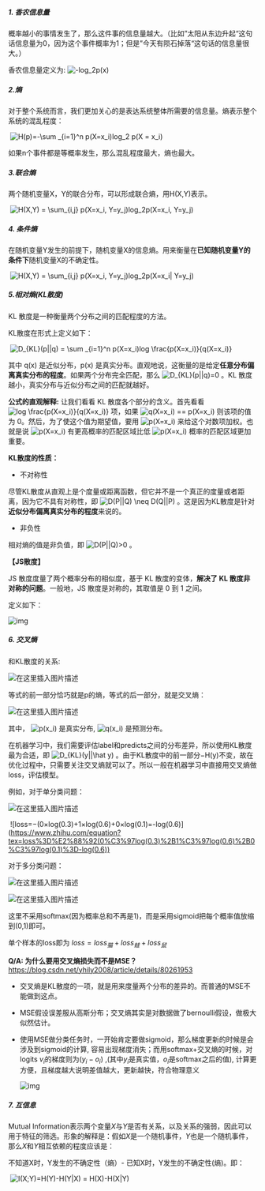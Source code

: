 ##### 1. 香农信息量

概率越小的事情发生了，那么这件事的信息量越大。（比如”太阳从东边升起“这句话信息量为0，因为这个事件概率为1；但是”今天有陨石掉落“这句话的信息量很大。）

香农信息量定义为:         ![-log_2p(x)](https://www.zhihu.com/equation?tex=-log_2p(x))  

##### 2.熵
对于整个系统而言，我们更加关心的是表达系统整体所需要的信息量。熵表示整个系统的混乱程度：

​                                                      ![H(p)=-\sum _{i=1}^n p(X=x_i)log_2 p(X = x_i)](https://www.zhihu.com/equation?tex=H(p)%3D-%5Csum%20_%7Bi%3D1%7D%5En%20p(X%3Dx_i)log_2%20p(X%20%3D%20x_i))  

如果n个事件都是等概率发生，那么混乱程度最大，熵也最大。

##### 3.联合熵
两个随机变量X，Y的联合分布，可以形成联合熵，用H(X,Y)表示。

​                                                 ![H(X,Y) = \sum_{i,j} p(X=x_i, Y=y_j)log_2p(X=x_i, Y=y_j)](https://www.zhihu.com/equation?tex=H(X%2CY)%20%3D%20%5Csum_%7Bi%2Cj%7D%20p(X%3Dx_i%2C%20Y%3Dy_j)log_2p(X%3Dx_i%2C%20Y%3Dy_j))  

##### 4. 条件熵
在随机变量Y发生的前提下，随机变量X的信息熵。用来衡量在**已知随机变量Y的条件下**随机变量X的不确定性。

​                                                  ![H(X,Y) = \sum_{i,j} p(X=x_i, Y=y_j)log_2p(X=x_i| Y=y_j)](https://www.zhihu.com/equation?tex=H(X%2CY)%20%3D%20%5Csum_%7Bi%2Cj%7D%20p(X%3Dx_i%2C%20Y%3Dy_j)log_2p(X%3Dx_i%7C%20Y%3Dy_j))  

##### 5.相对熵(KL散度)

KL 散度是一种衡量两个分布之间的匹配程度的方法。

KL散度在形式上定义如下：

​                                                     ![D_{KL}(p||q) = \sum _{i=1}^n p(X=x_i)log \frac{p(X=x_i)}{q(X=x_i)}](https://www.zhihu.com/equation?tex=D_%7BKL%7D(p%7C%7Cq)%20%3D%20%5Csum%20_%7Bi%3D1%7D%5En%20p(X%3Dx_i)log%20%5Cfrac%7Bp(X%3Dx_i)%7D%7Bq(X%3Dx_i)%7D)  


其中 q(x) 是近似分布，p(x) 是真实分布。直观地说，这衡量的是给定**任意分布偏离真实分布的程度**。如果两个分布完全匹配，那么 ![D_{KL}(p||q)=0](https://www.zhihu.com/equation?tex=D_%7BKL%7D(p%7C%7Cq)%3D0)  。KL 散度越小，真实分布与近似分布之间的匹配就越好。

**公式的直观解释:**
让我们看看 KL 散度各个部分的含义。首先看看 ![log \frac{p(X=x_i)}{q(X=x_i)}](https://www.zhihu.com/equation?tex=log%20%5Cfrac%7Bp(X%3Dx_i)%7D%7Bq(X%3Dx_i)%7D)  项，如果 ![q(X=x_i) == p(X=x_i)](https://www.zhihu.com/equation?tex=q(X%3Dx_i)%20%3D%3D%20p(X%3Dx_i))  则该项的值为 0。然后，为了使这个值为期望值，要用 ![p(X=x_i)](https://www.zhihu.com/equation?tex=p(X%3Dx_i))  来给这个对数项加权。也就是说 ![p(X=x_i)](https://www.zhihu.com/equation?tex=p(X%3Dx_i))  有更高概率的匹配区域比低  ![p(X=x_i)](https://www.zhihu.com/equation?tex=p(X%3Dx_i))  概率的匹配区域更加重要。

**KL散度的性质：**

- 不对称性

尽管KL散度从直观上是个度量或距离函数，但它并不是一个真正的度量或者距离，因为它不具有对称性，即 ![D(P||Q) \neq D(Q||P)](https://www.zhihu.com/equation?tex=D(P%7C%7CQ)%20%5Cneq%20D(Q%7C%7CP))  。这是因为KL散度是针对**近似分布偏离真实分布的程度**来说的。

- 非负性

相对熵的值是非负值，即 ![D(P||Q)>0](https://www.zhihu.com/equation?tex=D(P%7C%7CQ)%3E0)  。

**【JS散度】**

JS 散度度量了两个概率分布的相似度，基于 KL 散度的变体，**解决了 KL 散度非对称的问题**。一般地，JS 散度是对称的，其取值是 0 到 1 之间。

定义如下：

![img](https://cdn.hyper.ai/wp-content/uploads/2019/01/vcw7xahr.png)



##### 6. 交叉熵
和KL散度的关系:

![在这里插入图片描述](https://img-blog.csdnimg.cn/20210217191926481.png)

等式的前一部分恰巧就是p的熵，等式的后一部分，就是交叉熵：

![在这里插入图片描述](https://img-blog.csdnimg.cn/20210217191952131.png)

其中， ![p(x_i)](https://www.zhihu.com/equation?tex=p(x_i))  是真实分布,  ![q(x_i)](https://www.zhihu.com/equation?tex=q(x_i))  是预测分布。

在机器学习中，我们需要评估label和predicts之间的分布差异，所以使用KL散度最为合适，即 ![D_{KL}(y||\hat y)](https://www.zhihu.com/equation?tex=D_%7BKL%7D(y%7C%7C%5Chat%20y))  。由于KL散度中的前一部分−H(y)不变，故在优化过程中，只需要关注交叉熵就可以了。所以一般在机器学习中直接用交叉熵做loss，评估模型。

例如，对于单分类问题：

![在这里插入图片描述](https://img-blog.csdnimg.cn/20210217192429103.png)


​                                         ![loss=−(0×log(0.3)+1×log(0.6)+0×log(0.1)=-log(0.6)](https://www.zhihu.com/equation?tex=loss%3D%E2%88%92(0%C3%97log(0.3)%2B1%C3%97log(0.6)%2B0%C3%97log(0.1)%3D-log(0.6))  

对于多分类问题：

![在这里插入图片描述](https://img-blog.csdnimg.cn/20210217192512891.png)

![在这里插入图片描述](https://img-blog.csdnimg.cn/20210217192533341.png)

这里不采用softmax(因为概率总和不再是1)，而是采用sigmoid把每个概率值放缩到(0,1)即可。

单个样本的loss即为 $loss=loss_猫+loss_蛙+loss_鼠​$



**Q/A: 为什么要用交叉熵损失而不是MSE？**
https://blog.csdn.net/yhily2008/article/details/80261953

- 交叉熵是KL散度的一项，就是用来度量两个分布的差异的。而普通的MSE不能做到这点。

- MSE假设误差服从高斯分布；交叉熵其实是对数据做了bernoulli假设，做极大似然估计。

- 使用MSE做分类任务时，一开始肯定要做sigmoid，那么梯度更新的时候是会涉及到sigmoid的计算, 容易出现梯度消失；而用softmax+交叉熵的时候，对logits $v_i$的梯度则为($y_i - o_i$) ,(其中$y_i$是真实值，$o_i$是softmax之后的值), 计算更方便，且梯度越大说明差值越大，更新越快，符合物理意义

  ![img](https://pic2.zhimg.com/80/v2-6d79e42b765d04dc6153e8cbf31962c7_1440w.png)

##### 7. 互信息
Mutual Information表示两个变量$X$与$Y$是否有关系，以及关系的强弱，因此可以用于特征的筛选。形象的解释是：假如$X$是一个随机事件，$Y$也是一个随机事件，那么$X$和$Y$相互依赖的程度应该是：

不知道X时，Y发生的不确定性（熵）- 已知X时，Y发生的不确定性(熵)。即：

​                                       ![I(X;Y)=H(Y)-H(Y|X) = H(X)-H(X|Y)](https://www.zhihu.com/equation?tex=I(X%3BY)%3DH(Y)-H(Y%7CX)%20%3D%20H(X)-H(X%7CY))  


